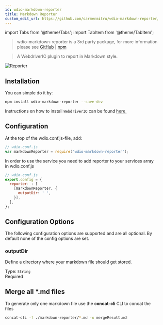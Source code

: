 ```yaml
---
id: wdio-markdown-reporter
title: Markdown Reporter
custom_edit_url: https://github.com/carmenmitru/wdio-markdown-reporter/edit/master//README.md
---
```


import Tabs from '@theme/Tabs';
import TabItem from '@theme/TabItem';

> wdio-markdown-reporter is a 3rd party package, for more information please see [GitHub](https://github.com/carmenmitru/wdio-markdown-reporter) | [npm](https://www.npmjs.com/package/wdio-markdown-reporter)

> A WebdriverIO plugin to report in Markdown style.

![Reporter](https://github.com/carmenmitru/wdio-markdown-reporter/blob/master/./img/reporter.png)

## Installation

You can simple do it by:

```bash
npm install wdio-markdown-reporter --save-dev
```

Instructions on how to install `WebdriverIO` can be found [here.](https://webdriver.io/docs/gettingstarted.html)

## Configuration

At the top of the wdio.conf.js-file, add:

```js
// wdio.conf.js
var markdownReporter = require("wdio-markdown-reporter");
```

In order to use the service you need to add reporter to your services array in wdio.conf.js

```js
// wdio.conf.js
export.config = {
  reporter: : [
    [markdownReporter, {
      outputDir: ' ',
    }],
  ],
};
```

## Configuration Options

The following configuration options are supported and are all optional.
By default none of the config options are set.

### outputDir

Define a directory where your markdown file should get stored.

Type: `String`<br />
Required

## Merge all \*.md files

To generate only one markdown file use the **concat-cli** CLI to concat the files

```bash
concat-cli -f ./markdown-reporter/*.md -o mergeResult.md

```
